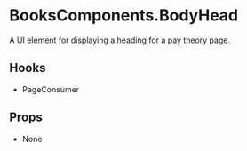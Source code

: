 # BooksComponents.BodyHead

A UI element for displaying a heading for a pay theory page.

## Hooks

* PageConsumer

## Props

* None
